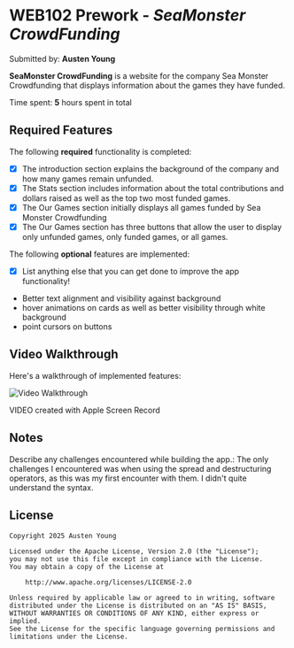 # WEB102 Prework - *SeaMonster CrowdFunding*

Submitted by: **Austen Young**

**SeaMonster CrowdFunding** is a website for the company Sea Monster Crowdfunding that displays information about the games they have funded.

Time spent: **5** hours spent in total

## Required Features

The following **required** functionality is completed:

* [X] The introduction section explains the background of the company and how many games remain unfunded.
* [X] The Stats section includes information about the total contributions and dollars raised as well as the top two most funded games.
* [X] The Our Games section initially displays all games funded by Sea Monster Crowdfunding
* [X] The Our Games section has three buttons that allow the user to display only unfunded games, only funded games, or all games.

The following **optional** features are implemented:

* [X] List anything else that you can get done to improve the app functionality!
* Better text alignment and visibility against background 
* hover animations on cards as well as better visibility through white background
* point cursors on buttons

## Video Walkthrough

Here's a walkthrough of implemented features:

<img src='https://i.imgur.com/aUW1OC6.mp4' title='Video Walkthrough' width='' alt='Video Walkthrough' />

VIDEO created with Apple Screen Record


## Notes

Describe any challenges encountered while building the app.:
The only challenges I encountered was when using the spread and destructuring operators, as this was my first encounter 
with them. I didn't quite understand the syntax.

## License

    Copyright 2025 Austen Young

    Licensed under the Apache License, Version 2.0 (the "License");
    you may not use this file except in compliance with the License.
    You may obtain a copy of the License at

        http://www.apache.org/licenses/LICENSE-2.0

    Unless required by applicable law or agreed to in writing, software
    distributed under the License is distributed on an "AS IS" BASIS,
    WITHOUT WARRANTIES OR CONDITIONS OF ANY KIND, either express or implied.
    See the License for the specific language governing permissions and
    limitations under the License.
